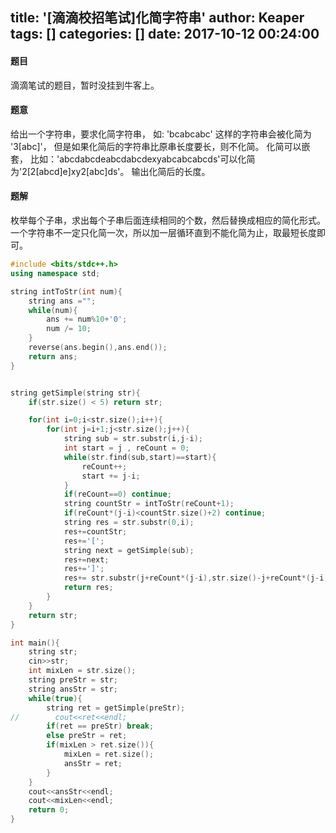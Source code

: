 title: '[滴滴校招笔试]化简字符串'
author: Keaper
tags: []
categories: []
date: 2017-10-12 00:24:00
---
#### 题目
滴滴笔试的题目，暂时没挂到牛客上。
#### 题意
给出一个字符串，要求化简字符串，
如: 'bcabcabc' 这样的字符串会被化简为 '3[abc]'，
但是如果化简后的字符串比原串长度要长，则不化简。
化简可以嵌套，
比如：'abcdabcdeabcdabcdexyabcabcabcds'可以化简为'2[2[abcd]e]xy2[abc]ds'。
输出化简后的长度。
#### 题解
枚举每个子串，求出每个子串后面连续相同的个数，然后替换成相应的简化形式。
一个字符串不一定只化简一次，所以加一层循环直到不能化简为止，取最短长度即可。
```cpp
#include <bits/stdc++.h>
using namespace std;

string intToStr(int num){
    string ans ="";
    while(num){
        ans += num%10+'0';
        num /= 10;
    }
    reverse(ans.begin(),ans.end());
    return ans;
}


string getSimple(string str){
    if(str.size() < 5) return str;

    for(int i=0;i<str.size();i++){
        for(int j=i+1;j<str.size();j++){
            string sub = str.substr(i,j-i);
            int start = j , reCount = 0;
            while(str.find(sub,start)==start){
                reCount++;
                start += j-i;
            }
            if(reCount==0) continue;
            string countStr = intToStr(reCount+1);
            if(reCount*(j-i)<countStr.size()+2) continue;
            string res = str.substr(0,i);
            res+=countStr;
            res+='[';
            string next = getSimple(sub);
            res+=next;
            res+=']';
            res+= str.substr(j+reCount*(j-i),str.size()-j+reCount*(j-i));
            return res;
        }
    }
    return str;
}

int main(){
    string str;
    cin>>str;
    int mixLen = str.size();
    string preStr = str;
    string ansStr = str;
    while(true){
        string ret = getSimple(preStr);
//        cout<<ret<<endl;
        if(ret == preStr) break;
        else preStr = ret;
        if(mixLen > ret.size()){
            mixLen = ret.size();
            ansStr = ret;
        }
    }
    cout<<ansStr<<endl;
    cout<<mixLen<<endl;
    return 0;
}
```

